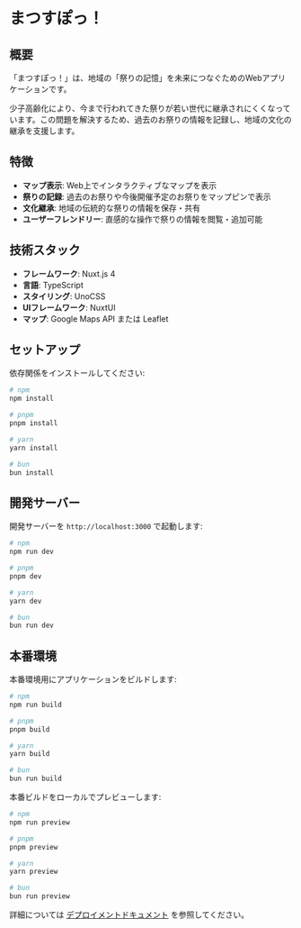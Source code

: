 # まつすぽっ！

## 概要

「まつすぽっ！」は、地域の「祭りの記憶」を未来につなぐためのWebアプリケーションです。

少子高齢化により、今まで行われてきた祭りが若い世代に継承されにくくなっています。この問題を解決するため、過去のお祭りの情報を記録し、地域の文化の継承を支援します。

## 特徴

- **マップ表示**: Web上でインタラクティブなマップを表示
- **祭りの記録**: 過去のお祭りや今後開催予定のお祭りをマップピンで表示
- **文化継承**: 地域の伝統的な祭りの情報を保存・共有
- **ユーザーフレンドリー**: 直感的な操作で祭りの情報を閲覧・追加可能

## 技術スタック

- **フレームワーク**: Nuxt.js 4
- **言語**: TypeScript
- **スタイリング**: UnoCSS
- **UIフレームワーク**: NuxtUI
- **マップ**: Google Maps API または Leaflet

## セットアップ

依存関係をインストールしてください:

```bash
# npm
npm install

# pnpm
pnpm install

# yarn
yarn install

# bun
bun install
```

## 開発サーバー

開発サーバーを `http://localhost:3000` で起動します:

```bash
# npm
npm run dev

# pnpm
pnpm dev

# yarn
yarn dev

# bun
bun run dev
```

## 本番環境

本番環境用にアプリケーションをビルドします:

```bash
# npm
npm run build

# pnpm
pnpm build

# yarn
yarn build

# bun
bun run build
```

本番ビルドをローカルでプレビューします:

```bash
# npm
npm run preview

# pnpm
pnpm preview

# yarn
yarn preview

# bun
bun run preview
```

詳細については [デプロイメントドキュメント](https://nuxt.com/docs/getting-started/deployment) を参照してください。
